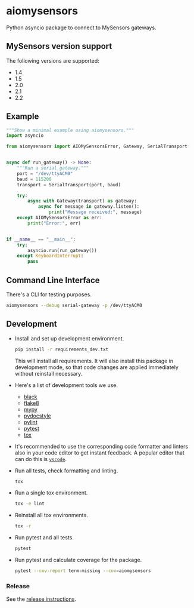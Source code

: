 # aiomysensors

Python asyncio package to connect to MySensors gateways.

## MySensors version support

The following versions are supported:

- 1.4
- 1.5
- 2.0
- 2.1
- 2.2

## Example

```py
"""Show a minimal example using aiomysensors."""
import asyncio

from aiomysensors import AIOMySensorsError, Gateway, SerialTransport


async def run_gateway() -> None:
    """Run a serial gateway."""
    port = "/dev/ttyACM0"
    baud = 115200
    transport = SerialTransport(port, baud)

    try:
        async with Gateway(transport) as gateway:
            async for message in gateway.listen():
                print("Message received:", message)
    except AIOMySensorsError as err:
        print("Error:", err)


if __name__ == "__main__":
    try:
        asyncio.run(run_gateway())
    except KeyboardInterrupt:
        pass
```

## Command Line Interface

There's a CLI for testing purposes.

```sh
aiomysensors --debug serial-gateway -p /dev/ttyACM0
```

## Development

- Install and set up development environment.

  ```sh
  pip install -r requirements_dev.txt
  ```

  This will install all requirements.
It will also install this package in development mode, so that code changes are applied immediately without reinstall necessary.

- Here's a list of development tools we use.
  - [black](https://pypi.org/project/black/)
  - [flake8](https://pypi.org/project/flake8/)
  - [mypy](https://pypi.org/project/mypy/)
  - [pydocstyle](https://pypi.org/project/pydocstyle/)
  - [pylint](https://pypi.org/project/pylint/)
  - [pytest](https://pypi.org/project/pytest/)
  - [tox](https://pypi.org/project/tox/)
- It's recommended to use the corresponding code formatter and linters also in your code editor to get instant feedback. A popular editor that can do this is [`vscode`](https://code.visualstudio.com/).
- Run all tests, check formatting and linting.

  ```sh
  tox
  ```

- Run a single tox environment.

  ```sh
  tox -e lint
  ```

- Reinstall all tox environments.

  ```sh
  tox -r
  ```

- Run pytest and all tests.

  ```sh
  pytest
  ```

- Run pytest and calculate coverage for the package.

  ```sh
  pytest --cov-report term-missing --cov=aiomysensors
  ```

### Release

See the [release instructions](RELEASE.md).
